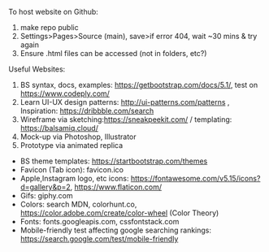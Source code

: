 To host website on Github:
1. make repo public
2. Settings>Pages>Source (main), save>if error 404, wait ~30 mins & try again 
3. Ensure .html files can be accessed (not in folders, etc?)

Useful Websites:
1. BS syntax, docs, examples: https://getbootstrap.com/docs/5.1/, test on https://www.codeply.com/
1. Learn UI-UX design patterns: http://ui-patterns.com/patterns , Inspiration: https://dribbble.com/search
2. Wireframe via sketching:https://sneakpeekit.com/  / templating: https://balsamiq.cloud/
3. Mock-up via Photoshop, Illustrator
4. Prototype via animated replica

- BS theme templates: https://startbootstrap.com/themes
- Favicon (Tab icon): favicon.ico
- Apple,Instagram logo, etc icons: https://fontawesome.com/v5.15/icons?d=gallery&p=2, https://www.flaticon.com/
- Gifs: giphy.com
- Colors: search <colors> MDN, colorhunt.co, https://color.adobe.com/create/color-wheel (Color Theory)
- Fonts: fonts.googleapis.com, cssfontstack.com
- Mobile-friendly test affecting google searching rankings: https://search.google.com/test/mobile-friendly
